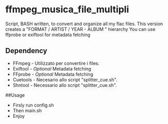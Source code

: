 # ffmpeg_musica_file_multipli
Script, BASH written, to convert and organize all my flac files.
This version creates a "FORMAT / ARTIST / YEAR - ALBUM " hierarchy
You can use ffprobe or exiftool for metadata fetching

## Dependency
* FFmpeg - Utilizzato per convertire i files.
* Exiftool - *Optional* Metadata fetching
* FFprobe - *Optional* Metadata fetching
* Cuetools - Necesario allo script "splitter_cue.sh".
* Shntool - Necessario allo script "splitter_cue.sh".

##Usage
* Firsly run config.sh
* Then main.sh
* Enjoy
